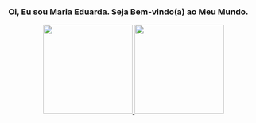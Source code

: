 ### Oi, Eu sou Maria Eduarda. Seja Bem-vindo(a) ao Meu Mundo.
<div align="center">
  <a href="https://github.com/Dark-nesss2">
  <img height="180em" src="https://github-readme-stats.vercel.app/api?username=rafaballerini&show_icons=true&theme=
nightmare&include_all_commits=true&count_private=true"/>
  <img height="180em" src="https://github-readme-stats.vercel.app/api/top-langs/?username=rafaballerini&layout=compact&langs_count=7&theme=
nightmare"/>
</div>
